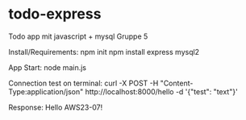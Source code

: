 # todo-express
Todo app mit javascript + mysql Gruppe 5 

Install/Requirements:
npm init
npm install express mysql2

App Start: 
node main.js

Connection test on terminal:
curl -X POST -H "Content-Type:application/json" http://localhost:8000/hello -d '{"test": "text"}'

Response: Hello AWS23-07!




